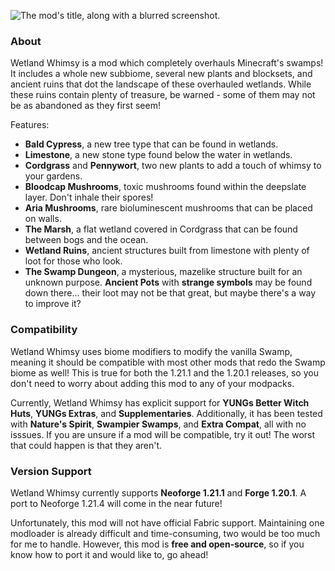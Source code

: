![The mod's title, along with a blurred screenshot.](https://cdn.modrinth.com/data/PsS0ZPEe/images/573f000d0cbdbc7bb0881c694d398dde613bc235.webp)

### About

Wetland Whimsy is a mod which completely overhauls Minecraft's swamps! It includes a whole new subbiome, several new plants and blocksets, and ancient ruins that dot the landscape of these overhauled wetlands. While these ruins contain plenty of treasure, be warned - some of them may not be as abandoned as they first seem!

Features:

*   **Bald Cypress**, a new tree type that can be found in wetlands.
*   **Limestone**, a new stone type found below the water in wetlands.
*   **Cordgrass** and **Pennywort**, two new plants to add a touch of whimsy to your gardens.
*   **Bloodcap Mushrooms**, toxic mushrooms found within the deepslate layer. Don't inhale their spores!
*   **Aria Mushrooms**, rare bioluminescent mushrooms that can be placed on walls.
*   **The Marsh**, a flat wetland covered in Cordgrass that can be found between bogs and the ocean.
*   **Wetland Ruins**, ancient structures built from limestone with plenty of loot for those who look.
*   **The Swamp Dungeon**, a mysterious, mazelike structure built for an unknown purpose. **Ancient Pots** with **strange symbols** may be found down there... their loot may not be that great, but maybe there's a way to improve it?

### Compatibility

Wetland Whimsy uses biome modifiers to modify the vanilla Swamp, meaning it should be compatible with most other mods that redo the Swamp biome as well! This is true for both the 1.21.1 and the 1.20.1 releases, so you don't need to worry about adding this mod to any of your modpacks. 

Currently, Wetland Whimsy has explicit support for **YUNGs Better Witch Huts**, **YUNGs Extras**, and **Supplementaries**. Additionally, it has been tested with **Nature's Spirit**, **Swampier Swamps**, and **Extra Compat**, all with no isssues. If you are unsure if a mod will be compatible, try it out! The worst that could happen is that they aren't.

### Version Support

Wetland Whimsy currently supports **Neoforge 1.21.1** and **Forge 1.20.1**. A port to Neoforge 1.21.4 will come in the near future!

Unfortunately, this mod will not have official Fabric support. Maintaining one modloader is already difficult and time-consuming, two would be too much for me to handle. However, this mod is **free and open-source**, so if you know how to port it and would like to, go ahead!

